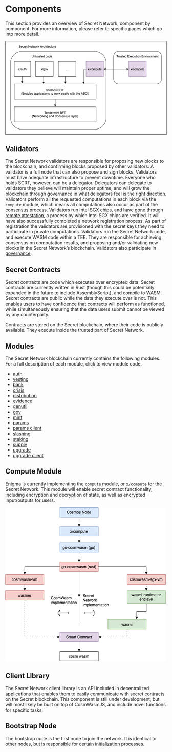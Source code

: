 # Components

This section provides an overview of Secret Network, component by component. For more information, please refer to specific pages which go into more detail.

![network](../.vuepress/public/diagrams/secret-network.png)

## Validators

The Secret Network validators are responsible for proposing new blocks to the blockchain, and confirming blocks proposed by other validators. A validator is a full node that can also propose and sign blocks. Validators must have adequate infrastructure to prevent downtime. Everyone who holds SCRT, however, can be a delegator. Delegators can delegate to validators they believe will maintain proper uptime, and will grow the blockchain through governance in what delegators feel is the right direction. Validators perform all the requested computations in each block via the `compute` module, which means all computations also occur as part of the consensus process. Validators run Intel SGX chips, and have gone through [remote attestation](sgx.md#remote-attestation), a process by which Intel SGX chips are verified. It will have also successfully completed a network registration process. As part of registration the validators are provisioned with the secret keys they need to participate in private computations. Validators run the Secret Network code, and execute WASM code within a TEE. They are responsible for achieving consensus on computation results, and proposing and/or validating new blocks in the Secret Network’s blockchain. Validators also participate in [governance](governance.md).

## Secret Contracts

Secret contracts are code which executes over encrypted data. Secret contracts are currently written in Rust (though this could be potentially expanded in the future to include AssemblyScript), and compile to WASM. Secret contracts are public while the data they execute over is not. This enables users to have confidence that contracts will perform as functioned, while simultaneously ensuring that the data users submit cannot be viewed by any counterparty.

Contracts are stored on the Secret blockchain, where their code is publicly available. They execute inside the trusted part of Secret Network.

## Modules

The Secret Network blockchain currently contains the following modules. For a full description of each module, click to view module code.

- [auth](https://github.com/cosmos/cosmos-sdk/tree/v0.38.3/x/auth)
- [vesting](https://github.com/cosmos/cosmos-sdk/tree/v0.38.3/x/auth/vesting)
- [bank](https://github.com/cosmos/cosmos-sdk/tree/v0.38.3/x/bank)
- [crisis](https://github.com/cosmos/cosmos-sdk/tree/v0.38.3/x/crisis)
- [distribution](https://github.com/cosmos/cosmos-sdk/tree/v0.38.3/x/distribution)
- [evidence](https://github.com/cosmos/cosmos-sdk/tree/v0.38.3/x/evidence)
- [genutil](https://github.com/cosmos/cosmos-sdk/tree/v0.38.3/x/genutil)
- [gov](https://github.com/cosmos/cosmos-sdk/tree/v0.38.3/x/gov)
- [mint](https://github.com/cosmos/cosmos-sdk/tree/v0.38.3/x/mint)
- [params](https://github.com/cosmos/cosmos-sdk/tree/v0.38.3/x/params)
- [params client](https://github.com/cosmos/cosmos-sdk/tree/v0.38.3/x/params/client)
- [slashing](https://github.com/cosmos/cosmos-sdk/tree/v0.38.3/x/slashing)
- [staking](https://github.com/cosmos/cosmos-sdk/tree/v0.38.3/x/staking)
- [supply](https://github.com/cosmos/cosmos-sdk/tree/v0.38.3/x/supply)
- [upgrade](https://github.com/cosmos/cosmos-sdk/tree/v0.38.3/x/upgrade)
- [upgrade client](https://github.com/cosmos/cosmos-sdk/tree/v0.38.3/x/upgrade/client)

## Compute Module

Enigma is currently implementing the `compute` module, or `x/compute` for the Secret Network. This module will enable secret contract functionality, including encryption and decryption of state, as well as encrypted input/outputs for users.

![modules](../.vuepress/public/diagrams/module-map.png)

## Client Library

The Secret Network client library is an API included in decentralized applications that enables them to easily communicate with secret contracts on the Secret blockchain. This component is still under development, but will most likely be built on top of CosmWasmJS, and include novel functions for specific tasks.

## Bootstrap Node

The bootstrap node is the first node to join the network. It is identical to other nodes, but is responsible for certain initialization processes.
